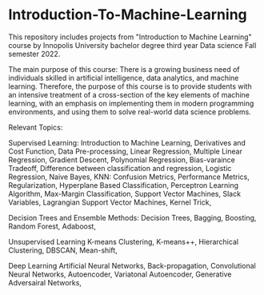 # Introduction-To-Machine-Learning
This repository includes projects from "Introduction to Machine Learning" course by Innopolis University bachelor degree third year Data science Fall semester 2022.

The main purpose of this course: There is a growing business need of individuals skilled in artificial intelligence, data analytics, and machine learning. Therefore, the purpose of this course is to provide students with an intensive treatment of a cross-section of the key elements of machine learning, with an emphasis on implementing them in modern programming environments, and using them to solve real-world data science problems.

Relevant Topics:

Supervised Learning: Introduction to Machine Learning, Derivatives and Cost Function, Data Pre-processing, Linear Regression, Multiple Linear Regression, Gradient Descent, Polynomial Regression, Bias-varaince Tradeoff, Difference between classification and regression, Logistic Regression, Naive Bayes, KNN: Confusion Metrics, Performance Metrics, Regularization, Hyperplane Based Classification, Perceptron Learning Algorithm, Max-Margin Classification, Support Vector Machines, Slack Variables, Lagrangian Support Vector Machines, Kernel Trick,

Decision Trees and Ensemble Methods: Decision Trees, Bagging, Boosting, Random Forest, Adaboost,

Unsupervised Learning K-means Clustering, K-means++, Hierarchical Clustering, DBSCAN, Mean-shift,

Deep Learning Artificial Neural Networks, Back-propagation, Convolutional Neural Networks, Autoencoder, Variatonal Autoencoder, Generative Adversairal Networks,
